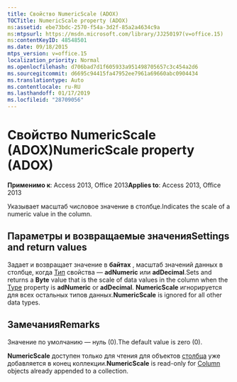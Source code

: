 ```yaml
---
title: Свойство NumericScale (ADOX)
TOCTitle: NumericScale property (ADOX)
ms:assetid: ebe73bdc-2570-f54a-3d2f-85a2a4634c9a
ms:mtpsurl: https://msdn.microsoft.com/library/JJ250197(v=office.15)
ms:contentKeyID: 48548501
ms.date: 09/18/2015
mtps_version: v=office.15
localization_priority: Normal
ms.openlocfilehash: d706bad7d1f605933a951498705657c3c454a2d6
ms.sourcegitcommit: d6695c94415fa47952ee7961a69660abc0904434
ms.translationtype: Auto
ms.contentlocale: ru-RU
ms.lasthandoff: 01/17/2019
ms.locfileid: "28709056"
---
```

# <a name="numericscale-property-adox"></a><span data-ttu-id="1054d-102">Свойство NumericScale (ADOX)</span><span class="sxs-lookup"><span data-stu-id="1054d-102">NumericScale property (ADOX)</span></span>


<span data-ttu-id="1054d-103">**Применимо к**: Access 2013, Office 2013</span><span class="sxs-lookup"><span data-stu-id="1054d-103">**Applies to**: Access 2013, Office 2013</span></span>

<span data-ttu-id="1054d-104">Указывает масштаб числовое значение в столбце.</span><span class="sxs-lookup"><span data-stu-id="1054d-104">Indicates the scale of a numeric value in the column.</span></span>

## <a name="settings-and-return-values"></a><span data-ttu-id="1054d-105">Параметры и возвращаемые значения</span><span class="sxs-lookup"><span data-stu-id="1054d-105">Settings and return values</span></span>

<span data-ttu-id="1054d-106">Задает и возвращает значение в **байтах** , масштаб значений данных в столбце, когда [Тип](https://docs.microsoft.com/office/vba/access/concepts/miscellaneous/type-property-columnadox) свойства — **adNumeric** или **adDecimal**.</span><span class="sxs-lookup"><span data-stu-id="1054d-106">Sets and returns a **Byte** value that is the scale of data values in the column when the [Type](https://docs.microsoft.com/office/vba/access/concepts/miscellaneous/type-property-columnadox) property is **adNumeric** or **adDecimal**.</span></span> <span data-ttu-id="1054d-107">**NumericScale** игнорируется для всех остальных типов данных.</span><span class="sxs-lookup"><span data-stu-id="1054d-107">**NumericScale** is ignored for all other data types.</span></span>

## <a name="remarks"></a><span data-ttu-id="1054d-108">Замечания</span><span class="sxs-lookup"><span data-stu-id="1054d-108">Remarks</span></span>

<span data-ttu-id="1054d-109">Значение по умолчанию — нуль (0).</span><span class="sxs-lookup"><span data-stu-id="1054d-109">The default value is zero (0).</span></span>

<span data-ttu-id="1054d-110">**NumericScale** доступен только для чтения для объектов [столбца](column-object-adox.md) уже добавляется в конец коллекции.</span><span class="sxs-lookup"><span data-stu-id="1054d-110">**NumericScale** is read-only for [Column](column-object-adox.md) objects already appended to a collection.</span></span>

